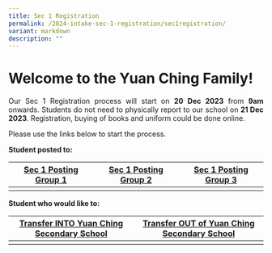 ```yaml
---
title: Sec 1 Registration
permalink: /2024-intake-sec-1-registration/sec1registration/
variant: markdown
description: ""
---
```

# Welcome to the Yuan Ching Family!

<p style="text-align: justify;">Our Sec 1 Registration process will start on <strong>20 Dec 2023</strong> from <strong>9am </strong> onwards.
Students do not need to physically report to our school on <strong>21 Dec 2023</strong>. Registration, buying of books and uniform could be done online. </p>

Please use the links below to start the process.

**Student posted to:**


| [Sec 1 Posting Group 1](/2024-intake-sec-1-registration/welcomemessage) | [Sec 1 Posting Group 2](/2024-intake-sec-1-registration/g2welcomemessage/) | [Sec 1 Posting Group 3](/2024-intake-sec-1-registration/g3welcomemessage/) |
| -------- | -------- | -------- |
| | | | |


<strong>Student who would like to: </strong>

| [Transfer INTO Yuan Ching Secondary School](/transferin2024/) | [Transfer OUT of Yuan Ching Secondary School](/transferout2024/) | 
| -------- | -------- |
| | | | |